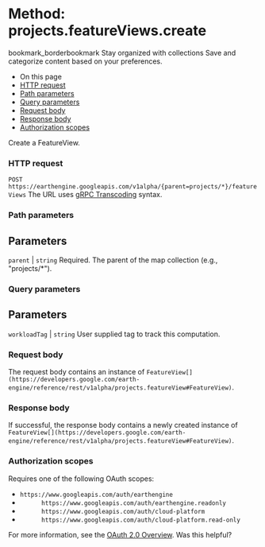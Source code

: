  
#  Method: projects.featureViews.create 
bookmark_borderbookmark Stay organized with collections  Save and categorize content based on your preferences.
  * On this page
  * [HTTP request](https://developers.google.com/earth-engine/reference/rest/v1alpha/projects.featureViews/create#http-request)
  * [Path parameters](https://developers.google.com/earth-engine/reference/rest/v1alpha/projects.featureViews/create#path-parameters)
  * [Query parameters](https://developers.google.com/earth-engine/reference/rest/v1alpha/projects.featureViews/create#query-parameters)
  * [Request body](https://developers.google.com/earth-engine/reference/rest/v1alpha/projects.featureViews/create#request-body)
  * [Response body](https://developers.google.com/earth-engine/reference/rest/v1alpha/projects.featureViews/create#response-body)
  * [Authorization scopes](https://developers.google.com/earth-engine/reference/rest/v1alpha/projects.featureViews/create#authorization-scopes)


Create a FeatureView.
### HTTP request
`POST https://earthengine.googleapis.com/v1alpha/{parent=projects/*}/featureViews`
The URL uses [gRPC Transcoding](https://google.aip.dev/127) syntax.
### Path parameters
Parameters  
---  
`parent` |  `string` Required. The parent of the map collection (e.g., "projects/*").  
### Query parameters
Parameters  
---  
`workloadTag` |  `string` User supplied tag to track this computation.  
### Request body
The request body contains an instance of `FeatureView[](https://developers.google.com/earth-engine/reference/rest/v1alpha/projects.featureView#FeatureView)`.
### Response body
If successful, the response body contains a newly created instance of `FeatureView[](https://developers.google.com/earth-engine/reference/rest/v1alpha/projects.featureView#FeatureView)`.
### Authorization scopes
Requires one of the following OAuth scopes:
  * `https://www.googleapis.com/auth/earthengine`
  * `      https://www.googleapis.com/auth/earthengine.readonly`
  * `      https://www.googleapis.com/auth/cloud-platform`
  * `      https://www.googleapis.com/auth/cloud-platform.read-only`


For more information, see the [OAuth 2.0 Overview](https://developers.google.com/identity/protocols/OAuth2).
Was this helpful?
